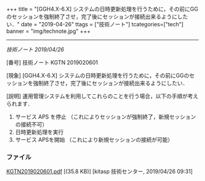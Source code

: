 +++
title = "[GGH4.X-6.X] システムの日時更新処理を行うために，その前にGGのセッションを強制終了させ，完了後にセッションが接続出来るようにしたい．"
date = "2019-04-26"
ttags = ["技術ノート"]
tcategories=["tech"]
banner = "img/technote.jpg"
+++

-------------------------------------------------------------------------------------------------------------------------------------

*技術ノート
2019/04/26*


[番号]
技術ノート KGTN 2019020601

[現象]
[GGH4.X-6.X]
システムの日時更新処理を行うために，その前にGGのセッションを強制終了させ，完了後にセッションが接続出来るようにしたい．

[説明]
運用管理システムを利用してこれらのことを行う場合，以下の手順が考えられます．

1. サービス APS を停止
（これによりセッションが強制終了，新規セッションの接続不可）
2. 日時更新処理を実行
3. サービス APSを開始 （これにより新規セッションの接続が可能）


### ファイル





[KGTN2019020601.pdf](http://techreport.kitasp.net/attachments/download/4251/KGTN2019020601.pdf)
 [(35.8 KB)] [kitasp 技術センター, 2019/04/26
09:31]
